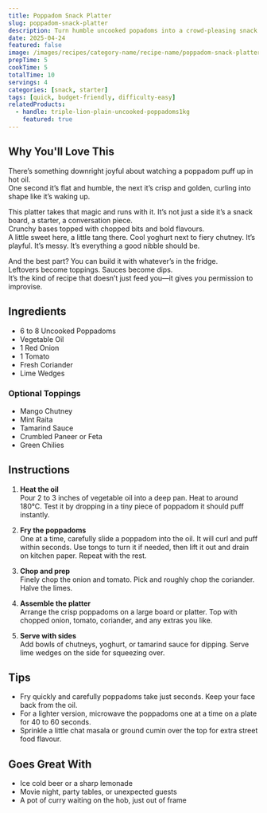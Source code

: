 ```yaml
---
title: Poppadom Snack Platter
slug: poppadom-snack-platter
description: Turn humble uncooked popadoms into a crowd-pleasing snack board with dips, toppings, and spice. Fast, crispy, and endlessly customizable.
date: 2025-04-24
featured: false
image: /images/recipes/category-name/recipe-name/poppadom-snack-platter.webp
prepTime: 5
cookTime: 5
totalTime: 10
servings: 4
categories: [snack, starter]
tags: [quick, budget-friendly, difficulty-easy]
relatedProducts:
  - handle: triple-lion-plain-uncooked-poppadoms1kg
    featured: true
---
```


## Why You'll Love This

There’s something downright joyful about watching a poppadom puff up in hot oil.  
One second it’s flat and humble, the next it’s crisp and golden, curling into shape like it’s waking up.

This platter takes that magic and runs with it. It’s not just a side it’s a snack board, a starter, a conversation piece.  
Crunchy bases topped with chopped bits and bold flavours.  
A little sweet here, a little tang there. Cool yoghurt next to fiery chutney. It’s playful. It’s messy. It’s everything a good nibble should be.

And the best part? You can build it with whatever’s in the fridge.  
Leftovers become toppings. Sauces become dips.  
It’s the kind of recipe that doesn’t just feed you—it gives you permission to improvise.

## Ingredients

- 6 to 8 Uncooked Poppadoms  
- Vegetable Oil  
- 1 Red Onion  
- 1 Tomato  
- Fresh Coriander  
- Lime Wedges  

### Optional Toppings

- Mango Chutney  
- Mint Raita  
- Tamarind Sauce  
- Crumbled Paneer or Feta  
- Green Chilies  

## Instructions

1. **Heat the oil**  
   Pour 2 to 3 inches of vegetable oil into a deep pan. Heat to around 180°C. Test it by dropping in a tiny piece of poppadom it should puff instantly.

2. **Fry the poppadoms**  
   One at a time, carefully slide a poppadom into the oil. It will curl and puff within seconds. Use tongs to turn it if needed, then lift it out and drain on kitchen paper. Repeat with the rest.

3. **Chop and prep**  
   Finely chop the onion and tomato. Pick and roughly chop the coriander. Halve the limes.

4. **Assemble the platter**  
   Arrange the crisp poppadoms on a large board or platter. Top with chopped onion, tomato, coriander, and any extras you like.

5. **Serve with sides**  
   Add bowls of chutneys, yoghurt, or tamarind sauce for dipping. Serve lime wedges on the side for squeezing over.

## Tips

- Fry quickly and carefully poppadoms take just seconds. Keep your face back from the oil.  
- For a lighter version, microwave the poppadoms one at a time on a plate for 40 to 60 seconds.  
- Sprinkle a little chat masala or ground cumin over the top for extra street food flavour.

## Goes Great With

- Ice cold beer or a sharp lemonade  
- Movie night, party tables, or unexpected guests  
- A pot of curry waiting on the hob, just out of frame